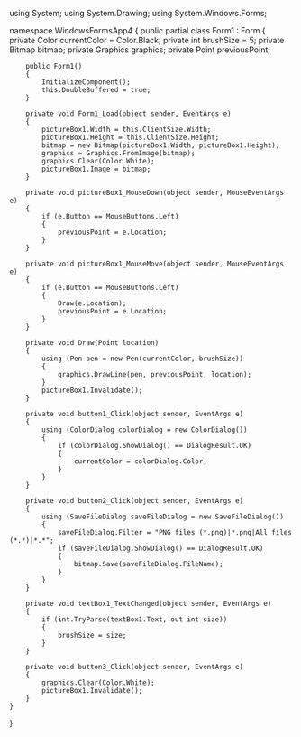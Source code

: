 using System;
using System.Drawing;
using System.Windows.Forms;

namespace WindowsFormsApp4
{
    public partial class Form1 : Form
    {
        private Color currentColor = Color.Black;
        private int brushSize = 5;
        private Bitmap bitmap;
        private Graphics graphics;
        private Point previousPoint;

        public Form1()
        {
            InitializeComponent();
            this.DoubleBuffered = true;
        }

        private void Form1_Load(object sender, EventArgs e)
        {
            pictureBox1.Width = this.ClientSize.Width;
            pictureBox1.Height = this.ClientSize.Height;
            bitmap = new Bitmap(pictureBox1.Width, pictureBox1.Height);
            graphics = Graphics.FromImage(bitmap);
            graphics.Clear(Color.White);
            pictureBox1.Image = bitmap;
        }

        private void pictureBox1_MouseDown(object sender, MouseEventArgs e)
        {
            if (e.Button == MouseButtons.Left)
            {
                previousPoint = e.Location;
            }
        }

        private void pictureBox1_MouseMove(object sender, MouseEventArgs e)
        {
            if (e.Button == MouseButtons.Left)
            {
                Draw(e.Location);
                previousPoint = e.Location;
            }
        }

        private void Draw(Point location)
        {
            using (Pen pen = new Pen(currentColor, brushSize))
            {
                graphics.DrawLine(pen, previousPoint, location);
            }
            pictureBox1.Invalidate();
        }

        private void button1_Click(object sender, EventArgs e)
        {
            using (ColorDialog colorDialog = new ColorDialog())
            {
                if (colorDialog.ShowDialog() == DialogResult.OK)
                {
                    currentColor = colorDialog.Color;
                }
            }
        }

        private void button2_Click(object sender, EventArgs e)
        {
            using (SaveFileDialog saveFileDialog = new SaveFileDialog())
            {
                saveFileDialog.Filter = "PNG files (*.png)|*.png|All files (*.*)|*.*";
                if (saveFileDialog.ShowDialog() == DialogResult.OK)
                {
                    bitmap.Save(saveFileDialog.FileName);
                }
            }
        }

        private void textBox1_TextChanged(object sender, EventArgs e)
        {
            if (int.TryParse(textBox1.Text, out int size))
            {
                brushSize = size;
            }
        }

        private void button3_Click(object sender, EventArgs e)
        {
            graphics.Clear(Color.White);
            pictureBox1.Invalidate();
        }
    }
}